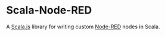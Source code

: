 # Scala-Node-RED
A [Scala.js](http://www.scala-js.org) library for writing custom [Node-RED](https://nodered.org) nodes in Scala.
